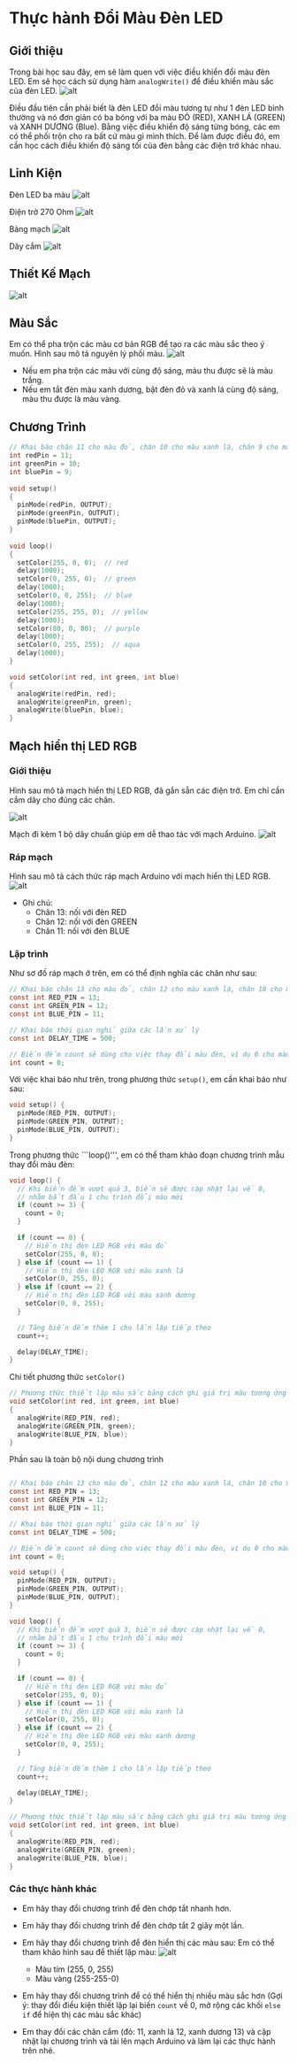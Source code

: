 # Thực hành Đổi Màu Đèn LED
## Giới thiệu
Trong bài học sau đây, em sẽ làm quen với việc điều khiển đổi màu đèn LED. Em sẽ học cách sử dụng hàm ```analogWrite()``` để điều khiển màu sắc của đèn LED.
![alt](images/tutorial-03/learn_arduino_project_3_on_breadboard.jpg)

Điều đầu tiên cần phải biết là đèn LED đổi màu tương tự như 1 đèn LED bình thường và nó đơn giản có ba bóng với ba màu ĐỎ (RED), XANH LÁ (GREEN) và XANH DƯƠNG (Blue). Bằng việc điều khiển độ sáng từng bóng, các em có thể phối trộn cho ra bất cứ màu gì mình thích.
Để làm được điều đó, em cần học cách điều khiển độ sáng tối của đèn bằng các điện trở khác nhau.

## Linh Kiện
Đèn LED ba màu
![alt](images/tutorial-03/learn_arduino_rgb_cc_10mm.jpg)

Điện trở 270 Ohm
![alt](images/tutorial-03/learn_arduino_R-270_web.jpg)

Bảng mạch
![alt](images/tutorial-03/learn_arduino_breadboard_half_web.jpg)

Dây cắm
![alt](images/tutorial-03/learn_arduino_jumpers_web.jpg)

## Thiết Kế Mạch
![alt](images/tutorial-03/learn_arduino_fritzing.jpg)

## Màu Sắc
Em có thể pha trộn các màu cơ bản RGB để tạo ra các màu sắc theo ý muốn. Hình sau mô tả nguyên lý phối màu.
![alt](images/tutorial-03/learn_arduino_rgb_color.png)

* Nếu em pha trộn các màu với cùng độ sáng, màu thu được sẽ là màu trắng.
* Nếu em tắt đèn màu xanh dương, bật đèn đỏ và xanh lá cùng độ sáng, màu thu được là màu vàng.

## Chương Trình
```C
// Khai báo chân 11 cho màu đỏ, chân 10 cho màu xanh lá, chân 9 cho màu xanh dương
int redPin = 11;
int greenPin = 10;
int bluePin = 9;
 
void setup()
{
  pinMode(redPin, OUTPUT);
  pinMode(greenPin, OUTPUT);
  pinMode(bluePin, OUTPUT);  
}
 
void loop()
{
  setColor(255, 0, 0);  // red
  delay(1000);
  setColor(0, 255, 0);  // green
  delay(1000);
  setColor(0, 0, 255);  // blue
  delay(1000);
  setColor(255, 255, 0);  // yellow
  delay(1000);  
  setColor(80, 0, 80);  // purple
  delay(1000);
  setColor(0, 255, 255);  // aqua
  delay(1000);
}

void setColor(int red, int green, int blue)
{
  analogWrite(redPin, red);
  analogWrite(greenPin, green);
  analogWrite(bluePin, blue);  
}
```

## Mạch hiển thị LED RGB
### Giới thiệu
Hình sau mô tả mạch hiển thị LED RGB, đã gắn sẵn các điện trở. Em chỉ cần cắm dây cho đúng các chân.

![alt](images/tutorial-03/module-led-rgb.png)

Mạch đi kèm 1 bộ dây chuẩn giúp em dễ thao tác với mạch Arduino.
![alt](images/tutorial-03/module-led-rgb-wire.png)

### Ráp mạch
Hình sau mô tả cách thức ráp mạch Arduino với mạch hiển thị LED RGB.
![alt](images/tutorial-03/module-led-rgb-assemble.png)

* Ghi chú:
  - Chân 13: nối với đèn RED
  - Chân 12: nối với đèn GREEN
  - Chân 11: nối với đèn BLUE

### Lập trình
Như sơ đồ ráp mạch ở trên, em có thể định nghĩa các chân như sau:
```C
// Khai báo chân 13 cho màu đỏ, chân 12 cho màu xanh lá, chân 10 cho màu xanh dương
const int RED_PIN = 13;
const int GREEN_PIN = 12;
const int BLUE_PIN = 11;

// Khai báo thời gian nghỉ giữa các lần xử lý
const int DELAY_TIME = 500;

// Biến đếm count sẽ dùng cho việc thay đổi màu đèn, ví dụ 0 cho màu đỏ, 1 cho màu xanh lá và 2 cho màu xanh dương
int count = 0;
```

Với việc khai báo như trên, trong phương thức ```setup()```, em cần khai báo như sau:
```C
void setup() {
  pinMode(RED_PIN, OUTPUT);
  pinMode(GREEN_PIN, OUTPUT);
  pinMode(BLUE_PIN, OUTPUT);  
}
```

Trong phương thức ```loop()''', em có thể tham khảo đoạn chương trình mẫu thay đổi màu đèn:

```C
void loop() {
  // Khi biến đếm vượt quá 3, biến sẽ được cập nhật lại về 0, 
  // nhằm bắt đầu 1 chu trình đổi màu mới
  if (count >= 3) {
    count = 0;
  }

  if (count == 0) {
    // Hiển thị đèn LED RGB với màu đỏ
    setColor(255, 0, 0);
  } else if (count == 1) {
    // Hiển thị đèn LED RGB với màu xanh lá
    setColor(0, 255, 0);
  } else if (count == 2) {
    // Hiển thị đèn LED RGB với màu xanh dương
    setColor(0, 0, 255);
  }

  // Tăng biến đếm thêm 1 cho lần lặp tiếp theo
  count++;

  delay(DELAY_TIME);
}
```

Chi tiết phương thức ```setColor()```
```C
// Phương thức thiết lập màu sắc bằng cách ghi giá trị màu tương ứng với các chân đã định nghĩa trước
void setColor(int red, int green, int blue)
{
  analogWrite(RED_PIN, red);
  analogWrite(GREEN_PIN, green);
  analogWrite(BLUE_PIN, blue);  
}
```

Phần sau là toàn bộ nội dung chương trình
```C

// Khai báo chân 13 cho màu đỏ, chân 12 cho màu xanh lá, chân 10 cho màu xanh dương
const int RED_PIN = 13;
const int GREEN_PIN = 12;
const int BLUE_PIN = 11;

// Khai báo thời gian nghỉ giữa các lần xử lý
const int DELAY_TIME = 500;

// Biến đếm count sẽ dùng cho việc thay đổi màu đèn, ví dụ 0 cho màu đỏ, 1 cho màu xanh lá và 2 cho màu xanh dương
int count = 0;

void setup() {
  pinMode(RED_PIN, OUTPUT);
  pinMode(GREEN_PIN, OUTPUT);
  pinMode(BLUE_PIN, OUTPUT);  
}

void loop() {
  // Khi biến đếm vượt quá 3, biến sẽ được cập nhật lại về 0, 
  // nhằm bắt đầu 1 chu trình đổi màu mới
  if (count >= 3) {
    count = 0;
  }

  if (count == 0) {
    // Hiển thị đèn LED RGB với màu đỏ
    setColor(255, 0, 0);
  } else if (count == 1) {
    // Hiển thị đèn LED RGB với màu xanh lá
    setColor(0, 255, 0);
  } else if (count == 2) {
    // Hiển thị đèn LED RGB với màu xanh dương
    setColor(0, 0, 255);
  }

  // Tăng biến đếm thêm 1 cho lần lặp tiếp theo
  count++;

  delay(DELAY_TIME);
}

// Phương thức thiết lập màu sắc bằng cách ghi giá trị màu tương ứng với các chân đã định nghĩa trước
void setColor(int red, int green, int blue)
{
  analogWrite(RED_PIN, red);
  analogWrite(GREEN_PIN, green);
  analogWrite(BLUE_PIN, blue);  
}
```

### Các thực hành khác
* Em hãy thay đổi chương trình để đèn chớp tắt nhanh hơn.
* Em hãy thay đổi chương trình để đèn chớp tắt 2 giây một lần.
* Em hãy thay đổi chương trình để đèn hiển thị các màu sau:
Em có thể tham khảo hình sau để thiết lập màu:
![alt](http://expressmagazine.net/sites/default/files/images/2013/01/02/rgb-color-wheel-lg-Custom1.jpg)
  - Màu tím (255, 0, 255)
  - Màu vàng (255-255-0)

* Em hãy thay đổi chương trình để có thể hiển thị nhiều màu sắc hơn
(Gợi ý: thay đổi điều kiện thiết lập lại biến ```count``` về 0, mở rộng các khối ```else if``` để hiện thị các màu sắc khác)

* Em thay đổi các chân cắm (đỏ: 11, xanh lá 12, xanh dương 13) và cập nhật lại chương trình và tải lên mạch Arduino và làm lại các thực hành trên nhé.